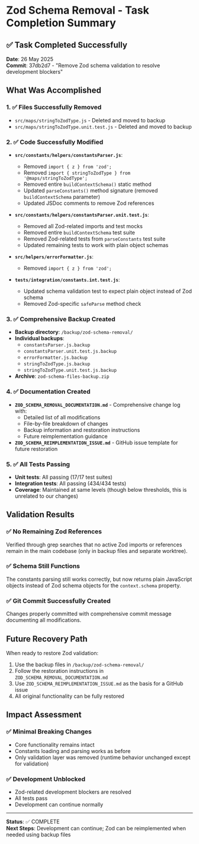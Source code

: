 # Zod Schema Removal - Task Completion Summary

## ✅ Task Completed Successfully

**Date**: 26 May 2025  
**Commit**: 37db2d7 - "Remove Zod schema validation to resolve development blockers"

## What Was Accomplished

### 1. ✅ Files Successfully Removed
- `src/maps/stringToZodType.js` - Deleted and moved to backup
- `src/maps/stringToZodType.unit.test.js` - Deleted and moved to backup

### 2. ✅ Code Successfully Modified
- **`src/constants/helpers/constantsParser.js`**:
  - Removed `import { z } from 'zod';`
  - Removed `import { stringToZodType } from '@maps/stringToZodType';`
  - Removed entire `buildContextSchema()` static method
  - Updated `parseConstants()` method signature (removed `buildContextSchema` parameter)
  - Updated JSDoc comments to remove Zod references

- **`src/constants/helpers/constantsParser.unit.test.js`**:
  - Removed all Zod-related imports and test mocks
  - Removed entire `buildContextSchema` test suite  
  - Removed Zod-related tests from `parseConstants` test suite
  - Updated remaining tests to work with plain object schemas

- **`src/helpers/errorFormatter.js`**:
  - Removed `import { z } from 'zod';`

- **`tests/integration/constants.int.test.js`**:
  - Updated schema validation test to expect plain object instead of Zod schema
  - Removed Zod-specific `safeParse` method check

### 3. ✅ Comprehensive Backup Created
- **Backup directory**: `/backup/zod-schema-removal/`
- **Individual backups**:
  - `constantsParser.js.backup`
  - `constantsParser.unit.test.js.backup`
  - `errorFormatter.js.backup`
  - `stringToZodType.js.backup`
  - `stringToZodType.unit.test.js.backup`
- **Archive**: `zod-schema-files-backup.zip`

### 4. ✅ Documentation Created
- **`ZOD_SCHEMA_REMOVAL_DOCUMENTATION.md`** - Comprehensive change log with:
  - Detailed list of all modifications
  - File-by-file breakdown of changes
  - Backup information and restoration instructions
  - Future reimplementation guidance
- **`ZOD_SCHEMA_REIMPLEMENTATION_ISSUE.md`** - GitHub issue template for future restoration

### 5. ✅ All Tests Passing
- **Unit tests**: All passing (17/17 test suites)
- **Integration tests**: All passing (434/434 tests)
- **Coverage**: Maintained at same levels (though below thresholds, this is unrelated to our changes)

## Validation Results

### ✅ No Remaining Zod References
Verified through grep searches that no active Zod imports or references remain in the main codebase (only in backup files and separate worktree).

### ✅ Schema Still Functions
The constants parsing still works correctly, but now returns plain JavaScript objects instead of Zod schema objects for the `context.schema` property.

### ✅ Git Commit Successfully Created
Changes properly committed with comprehensive commit message documenting all modifications.

## Future Recovery Path

When ready to restore Zod validation:
1. Use the backup files in `/backup/zod-schema-removal/`
2. Follow the restoration instructions in `ZOD_SCHEMA_REMOVAL_DOCUMENTATION.md`
3. Use `ZOD_SCHEMA_REIMPLEMENTATION_ISSUE.md` as the basis for a GitHub issue
4. All original functionality can be fully restored

## Impact Assessment

### ✅ Minimal Breaking Changes
- Core functionality remains intact
- Constants loading and parsing works as before
- Only validation layer was removed (runtime behavior unchanged except for validation)

### ✅ Development Unblocked
- Zod-related development blockers are resolved
- All tests pass
- Development can continue normally

---

**Status**: ✅ COMPLETE  
**Next Steps**: Development can continue; Zod can be reimplemented when needed using backup files
